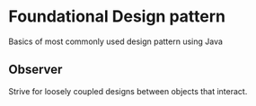 # Foundational Design pattern

Basics of most commonly used design pattern using Java

## Observer
Strive for loosely coupled designs between objects that interact.